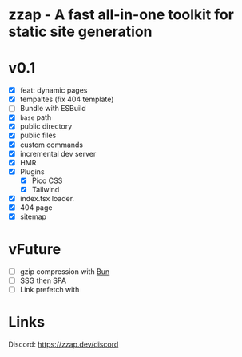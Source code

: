 # zzap - A fast all-in-one toolkit for static site generation

# v0.1

- [x] feat: dynamic pages
- [x] tempaltes (fix 404 template)
- [ ] Bundle with ESBuild
- [x] `base` path
- [x] public directory
- [x] public files
- [x] custom commands
- [x] incremental dev server
- [x] HMR
- [x] Plugins
  - [x] Pico CSS
  - [x] Tailwind
- [x] index.tsx loader.
- [x] 404 page
- [x] sitemap

# vFuture

- [ ] gzip compression with [Bun](https://bun.sh/guides/util/gzip)
- [ ] SSG then SPA
- [ ] Link prefetch with <link prefetch>

# Links

Discord: https://zzap.dev/discord
